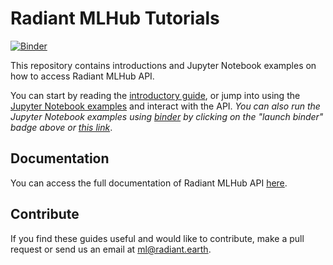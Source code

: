 # Radiant MLHub Tutorials

[![Binder](https://mybinder.org/badge_logo.svg)](https://mybinder.org/v2/gh/radiantearth/mlhub-tutorials/dev?filepath=notebooks%2Findex.ipynb)

This repository contains introductions and Jupyter Notebook examples on how to access Radiant MLHub API.

You can start by reading the [introductory guide](RadiantMLHub-intro.pdf), or jump into using the [Jupyter Notebook examples](./notebooks/index.ipynb) 
and interact with the API. *You can also run the Jupyter Notebook examples using [binder](https://mybinder.org/) by clicking on the 
"launch binder" badge above or [this link](https://mybinder.org/v2/gh/radiantearth/mlhub-tutorials/dev?filepath=notebooks%2Findex.ipynb)*. 

## Documentation
You can access the full documentation of Radiant MLHub API [here](http://docs.mlhub.earth). 

## Contribute
If you find these guides useful and would like to contribute, make a pull request or send us an email at ml@radiant.earth.
